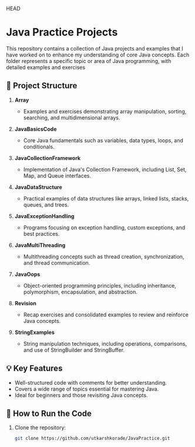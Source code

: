  HEAD
# Java Practice Projects

This repository contains a collection of Java projects and examples that I have worked on to enhance my understanding of core Java concepts. Each folder represents a specific topic or area of Java programming, with detailed examples and exercises

## 📁 Project Structure

1. **Array**  
   - Examples and exercises demonstrating array manipulation, sorting, searching, and multidimensional arrays.

2. **JavaBasicsCode**  
   - Core Java fundamentals such as variables, data types, loops, and conditionals.

3. **JavaCollectionFramework**  
   - Implementation of Java's Collection Framework, including List, Set, Map, and Queue interfaces.

4. **JavaDataStructure**  
   - Practical examples of data structures like arrays, linked lists, stacks, queues, and trees.

5. **JavaExceptionHandling**  
   - Programs focusing on exception handling, custom exceptions, and best practices.

6. **JavaMultiThreading**  
   - Multithreading concepts such as thread creation, synchronization, and thread communication.

7. **JavaOops**  
   - Object-oriented programming principles, including inheritance, polymorphism, encapsulation, and abstraction.

8. **Revision**  
   - Recap exercises and consolidated examples to review and reinforce Java concepts.

9. **StringExamples**  
   - String manipulation techniques, including operations, comparisons, and use of StringBuilder and StringBuffer.


## 💡 Key Features
- Well-structured code with comments for better understanding.
- Covers a wide range of topics essential for mastering Java.
- Ideal for beginners and those revisiting Java concepts.


## 🚀 How to Run the Code
1. Clone the repository:  
   ```bash
   git clone https://github.com/utkarshkorade/JavaPractice.git


